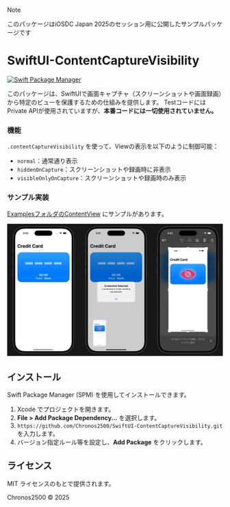 > [!NOTE]
> このパッケージはiOSDC Japan 2025のセッション用に公開したサンプルパッケージです


# SwiftUI-ContentCaptureVisibility

[![Swift Package Manager](https://img.shields.io/badge/Swift%20Package%20Manager-compatible-brightgreen.svg)](https://github.com/apple/swift-package-manager)

このパッケージは、SwiftUIで画面キャプチャ（スクリーンショットや画面録画）から特定のビューを保護するための仕組みを提供します。
TestコードにはPrivate APIが使用されていますが、**本番コードには一切使用されていません。**

### 機能
`.contentCaptureVisibility` を使って、Viewの表示を以下のように制御可能：
-	`normal`：通常通り表示
-	`hiddenOnCapture`：スクリーンショットや録画時に非表示
- `visibleOnlyOnCapture`：スクリーンショットや録画時のみ表示

### サンプル実装
[ExamplesフォルダのContentView](Examples/ContentView.swift) にサンプルがあります。

<img src="Assets/image.png"/>


## インストール
Swift Package Manager (SPM) を使用してインストールできます。

1. Xcode でプロジェクトを開きます。
1. **File > Add Package Dependency...** を選択します。
1. `https://github.com/Chronos2500/SwiftUI-ContentCaptureVisibility.git` を入力します。
1. バージョン指定ルール等を設定し、**Add Package** をクリックします。


## ライセンス
MIT ライセンスのもとで提供されます。

Chronos2500 © 2025
